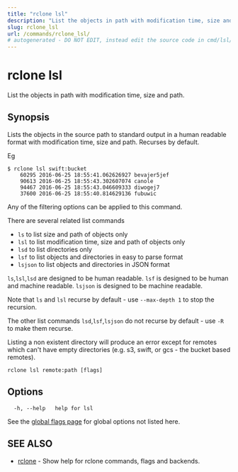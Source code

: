 ```yaml
---
title: "rclone lsl"
description: "List the objects in path with modification time, size and path."
slug: rclone_lsl
url: /commands/rclone_lsl/
# autogenerated - DO NOT EDIT, instead edit the source code in cmd/lsl/ and as part of making a release run "make commanddocs"
---
```

# rclone lsl

List the objects in path with modification time, size and path.

## Synopsis


Lists the objects in the source path to standard output in a human
readable format with modification time, size and path. Recurses by default.

Eg

    $ rclone lsl swift:bucket
        60295 2016-06-25 18:55:41.062626927 bevajer5jef
        90613 2016-06-25 18:55:43.302607074 canole
        94467 2016-06-25 18:55:43.046609333 diwogej7
        37600 2016-06-25 18:55:40.814629136 fubuwic


Any of the filtering options can be applied to this command.

There are several related list commands

  * `ls` to list size and path of objects only
  * `lsl` to list modification time, size and path of objects only
  * `lsd` to list directories only
  * `lsf` to list objects and directories in easy to parse format
  * `lsjson` to list objects and directories in JSON format

`ls`,`lsl`,`lsd` are designed to be human readable.
`lsf` is designed to be human and machine readable.
`lsjson` is designed to be machine readable.

Note that `ls` and `lsl` recurse by default - use `--max-depth 1` to stop the recursion.

The other list commands `lsd`,`lsf`,`lsjson` do not recurse by default - use `-R` to make them recurse.

Listing a non existent directory will produce an error except for
remotes which can't have empty directories (e.g. s3, swift, or gcs -
the bucket based remotes).


```
rclone lsl remote:path [flags]
```

## Options

```
  -h, --help   help for lsl
```

See the [global flags page](/flags/) for global options not listed here.

## SEE ALSO

* [rclone](/commands/rclone/)	 - Show help for rclone commands, flags and backends.

